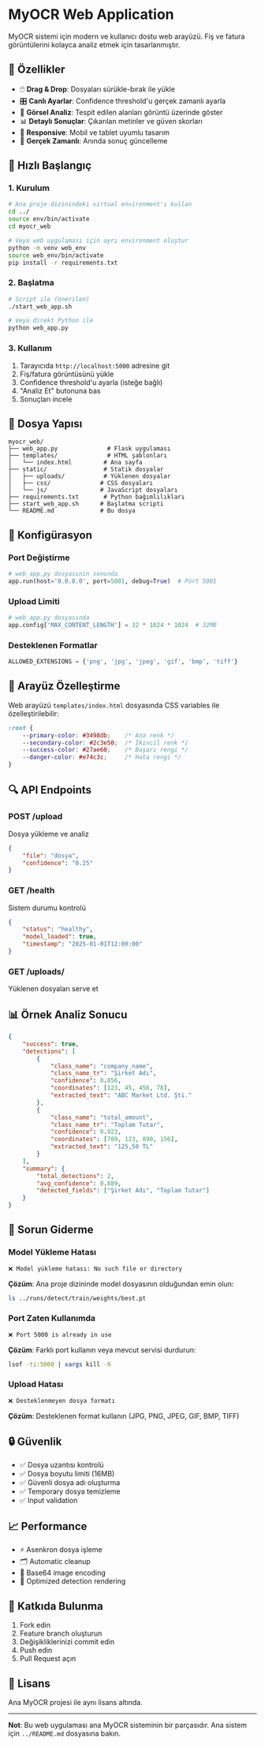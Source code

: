 # MyOCR Web Application

MyOCR sistemi için modern ve kullanıcı dostu web arayüzü. Fiş ve fatura görüntülerini kolayca analiz etmek için tasarlanmıştır.

## 🌟 Özellikler

- 🖱️ **Drag & Drop**: Dosyaları sürükle-bırak ile yükle
- 🎛️ **Canlı Ayarlar**: Confidence threshold'u gerçek zamanlı ayarla  
- 🎯 **Görsel Analiz**: Tespit edilen alanları görüntü üzerinde göster
- 📊 **Detaylı Sonuçlar**: Çıkarılan metinler ve güven skorları
- 📱 **Responsive**: Mobil ve tablet uyumlu tasarım
- 🔄 **Gerçek Zamanlı**: Anında sonuç güncelleme

## 🚀 Hızlı Başlangıç

### 1. Kurulum

```bash
# Ana proje dizinindeki virtual environment'ı kullan
cd ../
source env/bin/activate
cd myocr_web

# Veya web uygulaması için ayrı environment oluştur
python -m venv web_env
source web_env/bin/activate
pip install -r requirements.txt
```

### 2. Başlatma

```bash
# Script ile (önerilen)
./start_web_app.sh

# Veya direkt Python ile
python web_app.py
```

### 3. Kullanım

1. Tarayıcıda `http://localhost:5000` adresine git
2. Fiş/fatura görüntüsünü yükle
3. Confidence threshold'u ayarla (isteğe bağlı)
4. "Analiz Et" butonuna bas
5. Sonuçları incele

## 📁 Dosya Yapısı

```
myocr_web/
├── web_app.py              # Flask uygulaması
├── templates/              # HTML şablonları
│   └── index.html         # Ana sayfa
├── static/                # Statik dosyalar
│   ├── uploads/           # Yüklenen dosyalar
│   ├── css/              # CSS dosyaları
│   └── js/               # JavaScript dosyaları
├── requirements.txt       # Python bağımlılıkları
├── start_web_app.sh      # Başlatma scripti
└── README.md             # Bu dosya
```

## 🔧 Konfigürasyon

### Port Değiştirme
```python
# web_app.py dosyasının sonunda
app.run(host='0.0.0.0', port=5001, debug=True)  # Port 5001
```

### Upload Limiti
```python
# web_app.py dosyasında
app.config['MAX_CONTENT_LENGTH'] = 32 * 1024 * 1024  # 32MB
```

### Desteklenen Formatlar
```python
ALLOWED_EXTENSIONS = {'png', 'jpg', 'jpeg', 'gif', 'bmp', 'tiff'}
```

## 🎨 Arayüz Özelleştirme

Web arayüzü `templates/index.html` dosyasında CSS variables ile özelleştirilebilir:

```css
:root {
    --primary-color: #3498db;    /* Ana renk */
    --secondary-color: #2c3e50;  /* İkincil renk */
    --success-color: #27ae60;    /* Başarı rengi */
    --danger-color: #e74c3c;     /* Hata rengi */
}
```

## 🔍 API Endpoints

### POST /upload
Dosya yükleme ve analiz
```json
{
    "file": "dosya",
    "confidence": "0.25"
}
```

### GET /health
Sistem durumu kontrolü
```json
{
    "status": "healthy",
    "model_loaded": true,
    "timestamp": "2025-01-01T12:00:00"
}
```

### GET /uploads/<filename>
Yüklenen dosyaları serve et

## 📊 Örnek Analiz Sonucu

```json
{
    "success": true,
    "detections": [
        {
            "class_name": "company_name",
            "class_name_tr": "Şirket Adı",
            "confidence": 0.856,
            "coordinates": [123, 45, 456, 78],
            "extracted_text": "ABC Market Ltd. Şti."
        },
        {
            "class_name": "total_amount",
            "class_name_tr": "Toplam Tutar", 
            "confidence": 0.923,
            "coordinates": [789, 123, 890, 156],
            "extracted_text": "125,50 TL"
        }
    ],
    "summary": {
        "total_detections": 2,
        "avg_confidence": 0.889,
        "detected_fields": ["Şirket Adı", "Toplam Tutar"]
    }
}
```

## 🐛 Sorun Giderme

### Model Yükleme Hatası
```bash
❌ Model yükleme hatası: No such file or directory
```
**Çözüm**: Ana proje dizininde model dosyasının olduğundan emin olun:
```bash
ls ../runs/detect/train/weights/best.pt
```

### Port Zaten Kullanımda
```bash
❌ Port 5000 is already in use
```
**Çözüm**: Farklı port kullanın veya mevcut servisi durdurun:
```bash
lsof -ti:5000 | xargs kill -9
```

### Upload Hatası
```bash
❌ Desteklenmeyen dosya formatı
```
**Çözüm**: Desteklenen format kullanın (JPG, PNG, JPEG, GIF, BMP, TIFF)

## 🔒 Güvenlik

- ✅ Dosya uzantısı kontrolü
- ✅ Dosya boyutu limiti (16MB)
- ✅ Güvenli dosya adı oluşturma
- ✅ Temporary dosya temizleme
- ✅ Input validation

## 📈 Performance

- ⚡ Asenkron dosya işleme
- 🗂️ Automatic cleanup
- 💾 Base64 image encoding
- 🎯 Optimized detection rendering

## 🤝 Katkıda Bulunma

1. Fork edin
2. Feature branch oluşturun
3. Değişikliklerinizi commit edin
4. Push edin
5. Pull Request açın

## 📄 Lisans

Ana MyOCR projesi ile aynı lisans altında.

---

**Not**: Bu web uygulaması ana MyOCR sisteminin bir parçasıdır. Ana sistem için `../README.md` dosyasına bakın. 